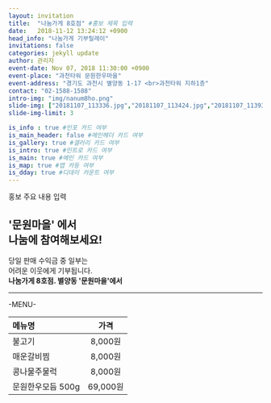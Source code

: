 ```yaml
---
layout: invitation
title:  "나눔가게 8호점" #홍보 제목 입력
date:   2018-11-12 13:24:12 +0900
head_info: "나눔가게 기부릴레이"
invitations: false
categories: jekyll update
author: 관리자
event-date: Nov 07, 2018 11:30:00 +0900
event-place: "과천타워 문원한우마을"
event-address: "경기도 과천시 별양동 1-17 <br>과천타워 지하1층"
contact: "02-1588-1588"
intro-img: "img/nanum8ho.png"
slide-img: ["20181107_113336.jpg","20181107_113424.jpg","20181107_113936.jpg","nanum8ho.png","nanum8hoad.png","nanumad1.png","nanumad2.png"]
slide-img-limit: 3

is_info : true #인포 카드 여부
is_main_header: false #메인헤더 카드 여부
is_gallery: true #갤러리 카드 여부
is_intro: true #인트로 카드 여부
is_main: true #메인 카드 여부
is_map: true #맵 카등 여부
is_dday: true #디데이 카운트 여부
---
```

홍보 주요 내용 입력

## '문원마을' 에서 <br> 나눔에 참여해보세요!

당일 판매 수익금 중 일부는
<br>
어려운 이웃에게 기부됩니다.
<br>
**나눔가게 8호점. 별양동 '문원마을'에서**

---
-MENU-
<br>


| 메뉴명 | 가격 |
|:-------|:-------:|
| 불고기 | 8,000원 |
| 매운갈비찜 | 8,000원 |
| 콩나물주물럭 | 8,000원 |
| 문원한우모듬 500g  |   69,000원 |
